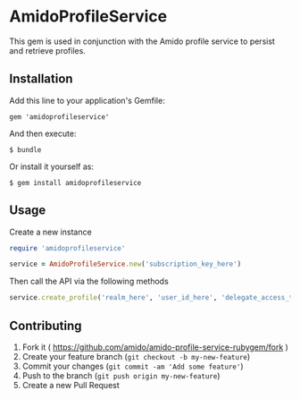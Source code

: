 # AmidoProfileService

This gem is used in conjunction with the Amido profile service to persist and retrieve profiles.

## Installation

Add this line to your application's Gemfile:

    gem 'amidoprofileservice'

And then execute:

    $ bundle

Or install it yourself as:

    $ gem install amidoprofileservice

## Usage

Create a new instance
```ruby
require 'amidoprofileservice'

service = AmidoProfileService.new('subscription_key_here')
```

Then call the API via the following methods

```ruby
service.create_profile('realm_here', 'user_id_here', 'delegate_access_token_here', { :name => 'Peter' })
```


## Contributing

1. Fork it ( https://github.com/amido/amido-profile-service-rubygem/fork )
2. Create your feature branch (`git checkout -b my-new-feature`)
3. Commit your changes (`git commit -am 'Add some feature'`)
4. Push to the branch (`git push origin my-new-feature`)
5. Create a new Pull Request
